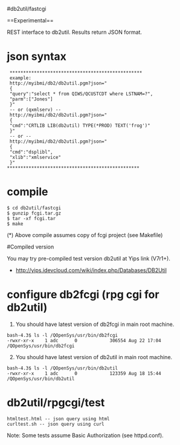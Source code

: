 #db2util/fastcgi

==Experimental==

REST interface to db2util. Results return JSON format.

# json syntax
```
 *************************************************
 example: 
 http://myibmi/db2/db2util.pgm?json="
 {
 "query":"select * from QIWS/QCUSTCDT where LSTNAM=?",
 "parm":["Jones"]
 }"
 -- or (qxmlserv) --
 http://myibmi/db2/db2util.pgm?json="
 {
 "cmd":"CRTLIB LIB(db2util) TYPE(*PROD) TEXT('frog')"
 }"
 -- or --
 http://myibmi/db2/db2util.pgm?json="
 {
 "cmd":"dsplibl",
 "xlib":"xmlservice"
 }"
*************************************************
```

# compile

```
$ cd db2util/fastcgi
$ gunzip fcgi.tar.gz
$ tar -xf fcgi.tar
$ make
```
(*) Above compile assumes copy of fcgi project (see Makefile)


#Compiled version

You may try pre-compiled test version db2util at Yips link (V7r1+).

* http://yips.idevcloud.com/wiki/index.php/Databases/DB2Util


# configure db2fcgi (rpg cgi for db2util)

1) You should have latest version of db2fcgi in main root machine.
```
bash-4.3$ ls -l /QOpenSys/usr/bin/db2fcgi 
-rwxr-xr-x    1 adc      0            306554 Aug 22 17:04 /QOpenSys/usr/bin/db2fcgi
```

2) You should have latest version of db2util in main root machine.
```
bash-4.3$ ls -l /QOpenSys/usr/bin/db2util 
-rwxr-xr-x    1 adc      0            123359 Aug 18 15:44 /QOpenSys/usr/bin/db2util
```

# db2util/rpgcgi/test
```
htmltest.html -- json query using html
curltest.sh -- json query using curl
```
Note: Some tests assume Basic Authorization (see httpd.conf).




